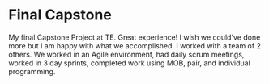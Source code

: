 # Final Capstone

My final Capstone Project at TE. Great experience! I wish we could've done more but I am happy with what we accomplished. I worked with a team of 2 others. We worked in an Agile environment, had daily scrum meetings, worked in 3 day sprints, completed work using MOB, pair, and individual programming. 
